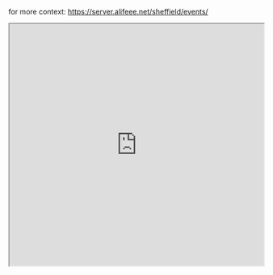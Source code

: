 for more context: <https://server.alifeee.net/sheffield/events/>

<iframe
src="https://server.alifeee.net/sheffield/events/next_seven_days"
style="
    width: 100%;
    height: 30rem;
    background: white;
    overflow: scroll;
    word-wrap: normal;
"
></iframe>
